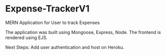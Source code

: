 # Expense-TrackerV1
MERN Application for User to track Expenses

The application was built using Mongoose, Express, Node. The frontend is rendered using EJS. 

Next Steps:
Add user authentication and host on Heroku.
